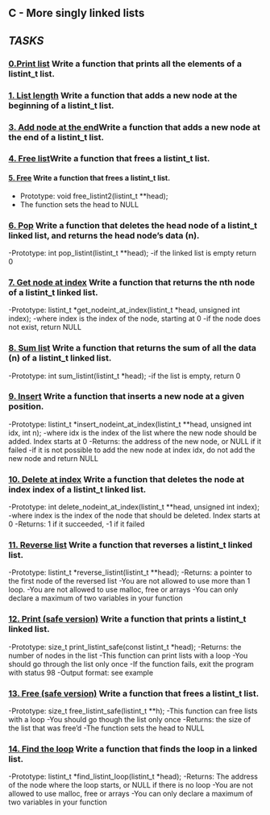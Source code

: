 ## C - More singly linked lists

## *TASKS*

### [0.Print list](0-print_listint.c) Write a function that prints all the elements of a listint_t list.

### [1. List length](1-listint_len.c) Write a function that adds a new node at the beginning of a listint_t list.

### [3. Add node at the end](3-add_nodeint_end.c)Write a function that adds a new node at the end of a listint_t list.

### [4. Free list](4-free_listint.c)Write a function that frees a listint_t list.

#### [5. Free](5-free_listint2.c) Write a function that frees a listint_t list.
- Prototype: void free_listint2(listint_t **head);
- The function sets the head to NULL

### [6. Pop](6-pop_listint.c) Write a function that deletes the head node of a listint_t linked list, and returns the head node’s data (n).
-Prototype: int pop_listint(listint_t **head);
-if the linked list is empty return 0

### [7. Get node at index](7-get_nodeint.c) Write a function that returns the nth node of a listint_t linked list.
-Prototype: listint_t *get_nodeint_at_index(listint_t *head, unsigned int index);
-where index is the index of the node, starting at 0
-if the node does not exist, return NULL

### [8. Sum list](8-sum_listint.c) Write a function that returns the sum of all the data (n) of a listint_t linked list.
-Prototype: int sum_listint(listint_t *head);
-if the list is empty, return 0

### [9. Insert](9-insert_nodeint.c) Write a function that inserts a new node at a given position.
-Prototype: listint_t *insert_nodeint_at_index(listint_t **head, unsigned int idx, int n);
-where idx is the index of the list where the new node should be added. Index starts at 0
-Returns: the address of the new node, or NULL if it failed
-if it is not possible to add the new node at index idx, do not add the new node and return NULL

### [10. Delete at index](10-delete_nodeint.c) Write a function that deletes the node at index index of a listint_t linked list.
-Prototype: int delete_nodeint_at_index(listint_t **head, unsigned int index);
-where index is the index of the node that should be deleted. Index starts at 0
-Returns: 1 if it succeeded, -1 if it failed

### [11. Reverse list](100-reverse_listint.c) Write a function that reverses a listint_t linked list.
-Prototype: listint_t *reverse_listint(listint_t **head);
-Returns: a pointer to the first node of the reversed list
-You are not allowed to use more than 1 loop.
-You are not allowed to use malloc, free or arrays
-You can only declare a maximum of two variables in your function

### [12. Print (safe version)](101-print_listint_safe.c) Write a function that prints a listint_t linked list.
-Prototype: size_t print_listint_safe(const listint_t *head);
-Returns: the number of nodes in the list
-This function can print lists with a loop
-You should go through the list only once
-If the function fails, exit the program with status 98
-Output format: see example

### [13. Free (safe version)](102-free_listint_safe.c) Write a function that frees a listint_t list.
-Prototype: size_t free_listint_safe(listint_t **h);
-This function can free lists with a loop
-You should go though the list only once
-Returns: the size of the list that was free’d
-The function sets the head to NULL

### [14. Find the loop](103-find_loop.c) Write a function that finds the loop in a linked list.
-Prototype: listint_t *find_listint_loop(listint_t *head);
-Returns: The address of the node where the loop starts, or NULL if there is no loop
-You are not allowed to use malloc, free or arrays
-You can only declare a maximum of two variables in your function



